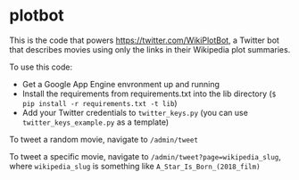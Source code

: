 # plotbot
This is the code that powers https://twitter.com/WikiPlotBot, a Twitter bot that describes movies using only the links in their Wikipedia plot summaries.

To use this code:
- Get a Google App Engine envronment up and running
- Install the requirements from requirements.txt into the lib directory (`$ pip install -r requirements.txt -t lib`)
- Add your Twitter credentials to `twitter_keys.py` (you can use `twitter_keys_example.py` as a template)

To tweet a random movie, navigate to `/admin/tweet`

To tweet a specific movie, navigate to `/admin/tweet?page=wikipedia_slug`, where `wikipedia_slug` is something like `A_Star_Is_Born_(2018_film)`
